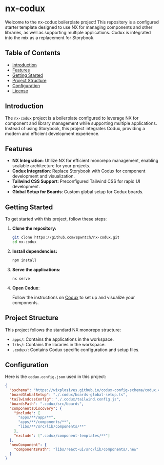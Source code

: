 # nx-codux

Welcome to the nx-codux boilerplate project! This repository is a configured starter template designed to use NX for managing components and other libraries, as well as supporting multiple applications. Codux is integrated into the mix as a replacement for Storybook.

## Table of Contents

- [Introduction](#introduction)
- [Features](#features)
- [Getting Started](#getting-started)
- [Project Structure](#project-structure)
- [Configuration](#configuration)
- [License](#license)

## Introduction

The `nx-codux` project is a boilerplate configured to leverage NX for component and library management while supporting multiple applications. Instead of using Storybook, this project integrates Codux, providing a modern and efficient development experience.

## Features

- **NX Integration**: Utilize NX for efficient monorepo management, enabling scalable architecture for your projects.
- **Codux Integration**: Replace Storybook with Codux for component development and visualization.
- **Tailwind CSS Support**: Preconfigured Tailwind CSS for rapid UI development.
- **Global Setup for Boards**: Custom global setup for Codux boards.

## Getting Started

To get started with this project, follow these steps:

1. **Clone the repository:**

    ```bash
    git clone https://github.com/spwntch/nx-codux.git
    cd nx-codux
    ```

2. **Install dependencies:**

    ```bash
    npm install
    ```

3. **Serve the applications:**

    ```bash
    nx serve
    ```

4. **Open Codux:**

    Follow the instructions on [Codux](https://codux.com) to set up and visualize your components.

## Project Structure

This project follows the standard NX monorepo structure:

- `apps/`: Contains the applications in the workspace.
- `libs/`: Contains the libraries in the workspace.
- `.codux/`: Contains Codux specific configuration and setup files.

## Configuration

Here is the `codux.config.json` used in this project:

```json
{
  "$schema": "https://wixplosives.github.io/codux-config-schema/codux.config.schema.json",
  "boardGlobalSetup": "./.codux/boards-global-setup.ts",
  "tailwindcssConfig": "./.codux/tailwind.config.js",
  "boardsPath": ".codux/src/boards",
  "componentsDiscovery": {
    "include": [
      "apps/**/app/**",
      "apps/**/components/**",
      "libs/**/src/lib/components/**"
    ],
    "exclude": [".codux/component-templates/**"]
  },
  "newComponent": {
    "componentsPath": "libs/react-ui/src/lib/components/.new"
  }
}
